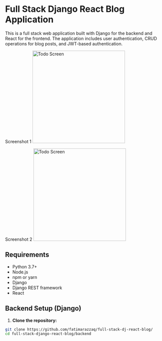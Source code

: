 # Full Stack Django React Blog Application

This is a full stack web application built with Django for the backend and React for the frontend. The application includes user authentication, CRUD operations for blog posts, and JWT-based authentication.


Screenshot 1
<img src="screenshots/screenshot-2.jpeg" alt="Todo Screen" width="300"/>

Screenshot 2
<img src="screenshots/screenshot-1.jpeg" alt="Todo Screen" width="300"/> 


## Requirements

- Python 3.7+
- Node.js
- npm or yarn
- Django
- Django REST framework
- React

## Backend Setup (Django)

1. **Clone the repository:**

```bash
git clone https://github.com/fatimarazzaq/full-stack-dj-react-blog/
cd full-stack-django-react-blog/backend